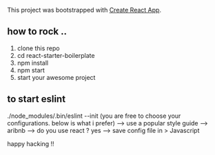 This project was bootstrapped with [Create React App](https://github.com/facebookincubator/create-react-app).


## how to rock ..
1. clone this repo
2. cd react-starter-boilerplate
3. npm install
4. npm start
5. start your awesome project

## to start eslint
./node_modules/.bin/eslint --init
(you are free to choose your configurations. below is what i prefer)
--> use a popular style guide
--> aribnb
--> do you use react ? yes
--> save config file in > Javascript

happy hacking !!
